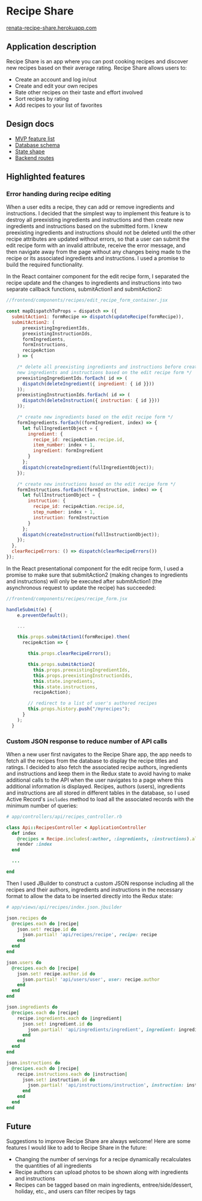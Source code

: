 # Recipe Share
[renata-recipe-share.herokuapp.com](https://renata-recipe-share.herokuapp.com/?utm_source=github&utm_medium=readme&utm_campaign=github)

## Application description
Recipe Share is an app where you can post cooking recipes and discover new recipes based on their average rating. Recipe Share allows users to:
* Create an account and log in/out
* Create and edit your own recipes
* Rate other recipes on their taste and effort involved
* Sort recipes by rating
* Add recipes to your list of favorites

## Design docs
* [MVP feature list](https://github.com/rcummins/recipe_share/wiki/MVP-feature-list)
* [Database schema](https://github.com/rcummins/recipe_share/wiki/Database-schema)
* [State shape](https://github.com/rcummins/recipe_share/wiki/State-shape)
* [Backend routes](https://github.com/rcummins/recipe_share/wiki/Backend-routes)

## Highlighted features

### Error handing during recipe editing

When a user edits a recipe, they can add or remove ingredients and instructions. I decided that the simplest way to implement this feature is to destroy all preexisting ingredients and instructions and then create new ingredients and instructions based on the submitted form. I knew preexisting ingredients and instructions should not be deleted until the other recipe attributes are updated without errors, so that a user can submit the edit recipe form with an invalid attribute, receive the error message, and then navigate away from the page without any changes being made to the recipe or its associated ingredients and instructions. I used a promise to build the required functionality.

In the React container component for the edit recipe form, I separated the recipe update and the changes to ingredients and instructions into two separate callback functions, submitAction1 and submitAction2:

```JavaScript
//frontend/components/recipes/edit_recipe_form_container.jsx

const mapDispatchToProps = dispatch => ({
  submitAction1: formRecipe => dispatch(updateRecipe(formRecipe)),
  submitAction2: (
      preexistingIngredientIds,
      preexistingInstructionIds,
      formIngredients,
      formInstructions,
      recipeAction
    ) => {

    /* delete all preexisting ingredients and instructions before creating
    new ingredients and instructions based on the edit recipe form */
    preexistingIngredientIds.forEach( id => (
      dispatch(deleteIngredient({ ingredient: { id }}))
    ));
    preexistingInstructionIds.forEach( id => (
      dispatch(deleteInstruction({ instruction: { id }}))
    ));

    /* create new ingredients based on the edit recipe form */
    formIngredients.forEach((formIngredient, index) => {
      let fullIngredientObject = {
        ingredient: {
          recipe_id: recipeAction.recipe.id,
          item_number: index + 1,
          ingredient: formIngredient
        }
      };
      dispatch(createIngredient(fullIngredientObject));
    });

    /* create new instructions based on the edit recipe form */
    formInstructions.forEach((formInstruction, index) => {
      let fullInstructionObject = {
        instruction: {
          recipe_id: recipeAction.recipe.id,
          step_number: index + 1,
          instruction: formInstruction
        }
      };
      dispatch(createInstruction(fullInstructionObject));
    });
  },
  clearRecipeErrors: () => dispatch(clearRecipeErrors())
});
```

In the React presentational component for the edit recipe form, I used a promise to make sure that submitAction2 (making changes to ingredients and instructions) will only be executed after submitAction1 (the asynchronous request to update the recipe) has succeeded:

```JavaScript
//frontend/components/recipes/recipe_form.jsx

handleSubmit(e) {
    e.preventDefault();

    ...

    this.props.submitAction1(formRecipe).then(
      recipeAction => {

        this.props.clearRecipeErrors();

        this.props.submitAction2(
          this.props.preexistingIngredientIds,
          this.props.preexistingInstructionIds,
          this.state.ingredients,
          this.state.instructions,
          recipeAction);

        // redirect to a list of user's authored recipes
        this.props.history.push("/myrecipes");
      }
    );
  }
```

### Custom JSON response to reduce number of API calls

When a new user first navigates to the Recipe Share app, the app needs to fetch all the recipes from the database to display the recipe titles and ratings. I decided to also fetch the associated recipe authors, ingredients and instructions and keep them in the Redux state to avoid having to make additional calls to the API when the user navigates to a page where this additional information is displayed. Recipes, authors (users), ingredients and instructions are all stored in different tables in the database, so I used Active Record's `includes` method to load all the associated records with the minimum number of queries:

```Ruby
# app/controllers/api/recipes_controller.rb

class Api::RecipesController < ApplicationController
  def index
    @recipes = Recipe.includes(:author, :ingredients, :instructions).all
    render :index
  end

  ...

end
```

Then I used JBuilder to construct a custom JSON response including all the recipes and their authors, ingredients and instructions in the necessary format to allow the data to be inserted directly into the Redux state:

```Ruby
# app/views/api/recipes/index.json.jbuilder

json.recipes do
  @recipes.each do |recipe|
    json.set! recipe.id do
      json.partial! 'api/recipes/recipe', recipe: recipe
    end
  end
end

json.users do
  @recipes.each do |recipe|
    json.set! recipe.author.id do
      json.partial! 'api/users/user', user: recipe.author
    end
  end
end

json.ingredients do
  @recipes.each do |recipe|
    recipe.ingredients.each do |ingredient|
      json.set! ingredient.id do
        json.partial! 'api/ingredients/ingredient', ingredient: ingredient
      end
    end
  end
end

json.instructions do
  @recipes.each do |recipe|
    recipe.instructions.each do |instruction|
      json.set! instruction.id do
        json.partial! 'api/instructions/instruction', instruction: instruction
      end
    end
  end
end
```

## Future
Suggestions to improve Recipe Share are always welcome! Here are some features I would like to add to Recipe Share in the future:
* Changing the number of servings for a recipe dynamically recalculates the quantities of all ingredients
* Recipe authors can upload photos to be shown along with ingredients and instructions
* Recipes can be tagged based on main ingredients, entree/side/dessert, holiday, etc., and users can filter recipes by tags
